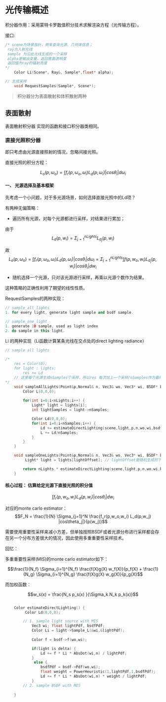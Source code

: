 # 光传输概述

积分器作用：采用蒙特卡罗数值积分技术求解渲染方程（光传输方程）。

接口:

```c++
/* scene为场景指针，用来查询光源、几何体信息；
 ray为入射光线
 sample 为沿此光线生成的一个采样
 alpha是输出变量，返回表面透明度
 返回值为ray的辐射亮度
*/
    Color Li(Scene*, Ray&, Sample*,float* alpha);

// 生成采样
    void RequestSamples(Sample*, Scene*);
```

> 积分器分为表面散射和体积散射两种

## 表面散射
表面散射积分器 实现的函数和接口积分器类相同。


### 直接光照积分器
即只考虑由光源直接照射的情况，忽略间接光照。

直接光照的积分方程：

$$L_o(p,\omega_o) = \int f_r(p,\omega_o,\omega_i) L_d(p,\omega_i) |cos\theta_i| d\omega_i$$


#### 一、 光源选择及基本框架
先考虑一个小问题，对于多光源场景，如何选择直接光照中的Ld项？

有两种无偏策略：
- 遍历所有光源，对每个光源都进行采样，对结果进行累加；

由于
$$L_d(p,w_i) = \Sigma_{j=1}^{nLights} L_{d_j}(p,w_i)$$

故
$$L_o(p,\omega_o) = \int f_r(p,\omega_o,\omega_i) L_d(p,\omega_i) |cos\theta_i| d\omega_i = \Sigma_{j=1}^{nLights} \int f(p,w_o,w_i) L_{d_{j}}(p,w_i)|cos\theta_i| dw_i $$

- 随机选择一个光源，只对该光源进行采样，再乘以光源个数作为结果。

这种策略的正确性利用了期望的线性性质。

RequestSamples的两种实现：

```c++
// sample_all_lights
1. for every light, generate light sample and bsdf sample.

// sample_one_light
1. generate 1D sample, used as light index
2. do sample in this light.    
```


Li 的两种实现（Li函数计算某条光线在交点处的direct lighting radiance）

```c++
// sample all lights

/*
    res = Color(0);
    for light : lights:
        res += Ld
    // 这里每个光源生成nSamples个采样，所以res 每次加上一个采样/nSamples作为最终的贡献
*/
    void sampleAllLights(Point&p,Normal& n, Vec3& wo, Vec3* wi, BSDF* bsdf,Sample* sample) {
        Color L(0,0,0);
        
        for(int i=0;i<nLights;i++) {
            Light* light = lights[i];
            int lightSamples = light->nSamples;

            Color Ld(0,0,0);
            for(int i=0;i<nSamples;i++) {
                Ld += estimateDirectLighting(scene,light,p,n,wo,wi,bsdf,sample);
                L += Ld/nSamples;
            }   
        }
    }
```

```c++
    void sampleOneLights(Point&p,Normal& n, Vec3& wo, Vec3* wi, BSDF* bsdf,Sample* sample) {
         Light* light = lights[lightOffset]; // lightOffset是随机生成的下标

        return nLights * estimateDirectLighting(scene,light,p,n,wo,wi,bsdf,sample);
    }
```

#### 核心过程： 估算给定光源下直接光照的积分值

$$\int f_r(p,w_o,w_i) L_d(p,w_i) |cos\theta_i| dw_i$$

对应的monte carlo estimator： 
$$F_N = \frac{1}{N} \Sigma_{j=1}^N \frac{f_r(p,w_o,w_i) L_d(p,w_j) |cos\theta_j|}{p(w_j)}$$

需要使用重要性采样来减小方差，但单独按照BSDF或者光源分布进行采样都会存在另一个分布方差很大的情况，因此使用多重重要性采样技术。

回忆：

多重重要性采样(MIS)的monte carlo estimator如下：


$$\frac{1}{N_f} \Sigma_{i=1}^{N_f} \frac{f(X)g(X) w_f(X)}{p_f(X} + \frac{1}{N_g} \Sigma_{i=1}^{N_g} \frac{f(X)g(X) w_g(X)}{p_g(X}$$

而加权函数：

$$w_s(x) = \frac{N_s p_s(x) }{\Sigma_k N_k p_k(x)}$$


```c++

    Color estimateDirectLighting() {
         Color Ld(0,0,0);

        // 1. sample light source with MIS
            Vec3 wi; float lightPdf, bsdfPdf;
            Color Li = light->Sample_L(&wi,&lightPdf);           
            
            Color f = bsdf->f(wo,wi);

            if(light is delta) {
                Ld += f * Li * AbsDot(wi,n) / lightPdf;
            }
             else {
                bsdfPdf = bsdf->Pdf(wo,wi);
                float weight = PowerHeuristic(1,lightPdf,1,bsdfPdf);
                Ld += f * Li * AbsDot(wi,n) * weight / lightPdf;
            }
        // 2. sample BSDF with MIS
    
    }
```


